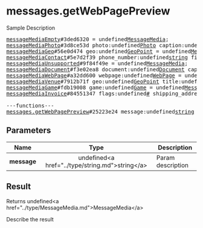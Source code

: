 # messages.getWebPagePreview

Sample Description

<pre>
<a href="../constructor/messageMediaEmpty">messageMediaEmpty</a>#3ded6320 = undefined<a href="../type/MessageMedia.md">MessageMedia</a>;
<a href="../constructor/messageMediaPhoto">messageMediaPhoto</a>#3d8ce53d photo:undefined<a href="../type/Photo.md">Photo</a> caption:undefined<a href="../type/string.md">string</a> = undefined<a href="../type/MessageMedia.md">MessageMedia</a>;
<a href="../constructor/messageMediaGeo">messageMediaGeo</a>#56e0d474 geo:undefined<a href="../type/GeoPoint.md">GeoPoint</a> = undefined<a href="../type/MessageMedia.md">MessageMedia</a>;
<a href="../constructor/messageMediaContact">messageMediaContact</a>#5e7d2f39 phone_number:undefined<a href="../type/string.md">string</a> first_name:undefined<a href="../type/string.md">string</a> last_name:undefined<a href="../type/string.md">string</a> user_id:undefined<a href="../type/int.md">int</a> = undefined<a href="../type/MessageMedia.md">MessageMedia</a>;
<a href="../constructor/messageMediaUnsupported">messageMediaUnsupported</a>#9f84f49e = undefined<a href="../type/MessageMedia.md">MessageMedia</a>;
<a href="../constructor/messageMediaDocument">messageMediaDocument</a>#f3e02ea8 document:undefined<a href="../type/Document.md">Document</a> caption:undefined<a href="../type/string.md">string</a> = undefined<a href="../type/MessageMedia.md">MessageMedia</a>;
<a href="../constructor/messageMediaWebPage">messageMediaWebPage</a>#a32dd600 webpage:undefined<a href="../type/WebPage.md">WebPage</a> = undefined<a href="../type/MessageMedia.md">MessageMedia</a>;
<a href="../constructor/messageMediaVenue">messageMediaVenue</a>#7912b71f geo:undefined<a href="../type/GeoPoint.md">GeoPoint</a> title:undefined<a href="../type/string.md">string</a> address:undefined<a href="../type/string.md">string</a> provider:undefined<a href="../type/string.md">string</a> venue_id:undefined<a href="../type/string.md">string</a> = undefined<a href="../type/MessageMedia.md">MessageMedia</a>;
<a href="../constructor/messageMediaGame">messageMediaGame</a>#fdb19008 game:undefined<a href="../type/Game.md">Game</a> = undefined<a href="../type/MessageMedia.md">MessageMedia</a>;
<a href="../constructor/messageMediaInvoice">messageMediaInvoice</a>#84551347 flags:undefined<a href="../type/#.md">#</a> shipping_address_requested:flags.1?<a href="../type/true.md">true</a> test:flags.3?<a href="../type/true.md">true</a> title:undefined<a href="../type/string.md">string</a> description:undefined<a href="../type/string.md">string</a> photo:flags.0?<a href="../type/WebDocument.md">WebDocument</a> receipt_msg_id:flags.2?<a href="../type/int.md">int</a> currency:undefined<a href="../type/string.md">string</a> total_amount:undefined<a href="../type/long.md">long</a> start_param:undefined<a href="../type/string.md">string</a> = undefined<a href="../type/MessageMedia.md">MessageMedia</a>;

---functions---
<a href="../method/messages.getWebPagePreview.md">messages.getWebPagePreview</a>#25223e24 message:undefined<a href="../type/string.md">string</a> = undefined<a href="../type/MessageMedia.md">MessageMedia</a>;
</pre>

## Parameters

| Name | Type | Description |
|------|:----:|-------------|
| **message** | undefined&lt;a href=&#34;../type/string.md&#34;&gt;string&lt;/a&gt; | Param description |

## Result

Returns undefined&lt;a href=&#34;../type/MessageMedia.md&#34;&gt;MessageMedia&lt;/a&gt;

Describe the result

